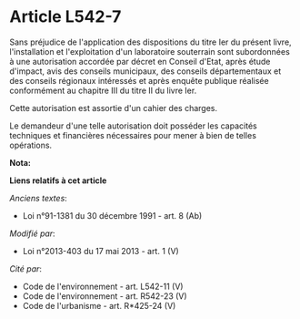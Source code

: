 # Article L542-7

Sans préjudice de l'application des dispositions du titre Ier du présent livre, l'installation et l'exploitation d'un
laboratoire souterrain sont subordonnées à une autorisation accordée par décret en Conseil d'Etat, après étude d'impact, avis
des conseils municipaux, des conseils départementaux et des conseils régionaux intéressés et après enquête publique réalisée
conformément au chapitre III du titre II du livre Ier. 

Cette autorisation est assortie d'un cahier des charges. 

Le demandeur d'une telle autorisation doit posséder les capacités techniques et financières nécessaires pour mener à bien de
telles opérations.

**Nota:**



**Liens relatifs à cet article**

_Anciens textes_:

  - Loi n°91-1381 du 30 décembre 1991 - art. 8 (Ab)

_Modifié par_:

  - Loi n°2013-403 du 17 mai 2013 - art. 1 (V)

_Cité par_:

  - Code de l'environnement - art. L542-11 (V)
  - Code de l'environnement - art. R542-23 (V)
  - Code de l'urbanisme - art. R*425-24 (V)

